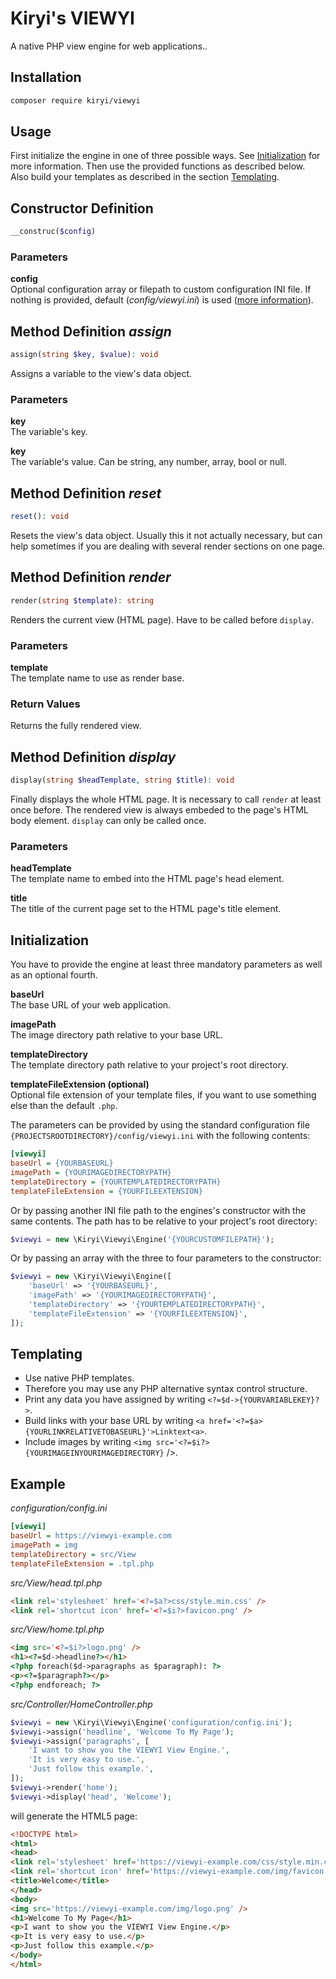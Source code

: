 # Kiryi's VIEWYI
A native PHP view engine for web applications..

## Installation
```bash
composer require kiryi/viewyi
```

## Usage
First initialize the engine in one of three possible ways. See [Initialization](#initialization) for more information. Then use the provided functions as described below. Also build your templates as described in the section [Templating](#templating).

## Constructor Definition

```php
__construc($config)
```
### Parameters
**config**  
Optional configuration array or filepath to custom configuration INI file. If nothing is provided, default (*config/viewyi.ini*) is used ([more information](#initialization)). 

## Method Definition *assign*
```php
assign(string $key, $value): void
```
Assigns a variable to the view's data object.
### Parameters
**key**  
The variable's key.

**key**  
The variable's value. Can be string, any number, array, bool or null.

## Method Definition *reset*
```php
reset(): void
```
Resets the view's data object. Usually this it not actually necessary, but can help sometimes if you are dealing with several render sections on one page.

## Method Definition *render*
```php
render(string $template): string
```
Renders the current view (HTML page). Have to be called before `display`.
### Parameters
**template**  
The template name to use as render base.

### Return Values
Returns the fully rendered view.

## Method Definition *display*
```php
display(string $headTemplate, string $title): void
```
Finally displays the whole HTML page. It is necessary to call `render` at least once before. The rendered view is always embeded to the page's HTML body element. `display` can only be called once.
### Parameters
**headTemplate**  
The template name to embed into the HTML page's head element.

**title**  
The title of the current page set to the HTML page's title element.

## Initialization
You have to provide the engine at least three mandatory parameters as well as an optional fourth.

**baseUrl**  
The base URL of your web application.

**imagePath**  
The image directory path relative to your base URL.

**templateDirectory**  
The template directory path relative to your project's root directory.

**templateFileExtension (optional)**  
Optional file extension of your template files, if you want to use something else than the default `.php`.

The parameters can be provided by using the standard configuration file `{PROJECTSROOTDIRECTORY}/config/viewyi.ini` with the following contents:
```ini
[viewyi]
baseUrl = {YOURBASEURL}
imagePath = {YOURIMAGEDIRECTORYPATH}
templateDirectory = {YOURTEMPLATEDIRECTORYPATH}
templateFileExtension = {YOURFILEEXTENSION}
```
Or by passing another INI file path to the engines's constructor with the same contents. The path has to be relative to your project's root directory:
```php
$viewyi = new \Kiryi\Viewyi\Engine('{YOURCUSTOMFILEPATH}');
```
Or by passing an array with the three to four parameters to the constructor:
```php
$viewyi = new \Kiryi\Viewyi\Engine([
    'baseUrl' => '{YOURBASEURL}',
    'imagePath' => '{YOURIMAGEDIRECTORYPATH}',
    'templateDirectory' => '{YOURTEMPLATEDIRECTORYPATH}',
    'templateFileExtension' => '{YOURFILEEXTENSION}',
]);
```

## Templating
- Use native PHP templates.
- Therefore you may use any PHP alternative syntax control structure.
- Print any data you have assigned by writing `<?=$d->{YOURVARIABLEKEY}?>`.
- Build links with your base URL by writing `<a href='<?=$a>{YOURLINKRELATIVETOBASEURL}'>Linktext<a>`.
- Include images by writing `<img src='<?=$i?>{YOURIMAGEINYOURIMAGEDIRECTORY}` />.

## Example
*configuration/config.ini*
```ini
[viewyi]
baseUrl = https://viewyi-example.com
imagePath = img
templateDirectory = src/View
templateFileExtension = .tpl.php
```
*src/View/head.tpl.php*
```html
<link rel='stylesheet' href='<?=$a?>css/style.min.css' />
<link rel='shortcut icon' href='<?=$i?>favicon.png' />

```
*src/View/home.tpl.php*
```html
<img src='<?=$i?>logo.png' />
<h1><?=$d->headline?></h1>
<?php foreach($d->paragraphs as $paragraph): ?>
<p><?=$paragraph?></p>
<?php endforeach; ?>

```
*src/Controller/HomeController.php*
```php
$viewyi = new \Kiryi\Viewyi\Engine('configuration/config.ini');
$viewyi->assign('headline', 'Welcome To My Page');
$viewyi->assign('paragraphs', [
    'I want to show you the VIEWYI View Engine.',
    'It is very easy to use.',
    'Just follow this example.',
]);
$viewyi->render('home');
$viewyi->display('head', 'Welcome');
```
will generate the HTML5 page:
```html
<!DOCTYPE html>
<html>
<head>
<link rel='stylesheet' href='https://viewyi-example.com/css/style.min.css' />
<link rel='shortcut icon' href='https://viewyi-example.com/img/favicon.png' />
<title>Welcome</title>
</head>
<body>
<img src='https://viewyi-example.com/img/logo.png' />
<h1>Welcome To My Page</h1>
<p>I want to show you the VIEWYI View Engine.</p>
<p>It is very easy to use.</p>
<p>Just follow this example.</p>
</body>
</html>
```
